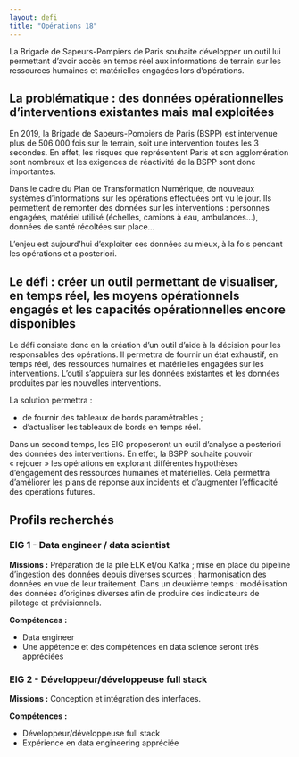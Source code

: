 ```yaml
---
layout: defi
title: "Opérations 18"
---
```


La Brigade de Sapeurs-Pompiers de Paris souhaite développer un outil lui permettant d’avoir accès en temps réel aux informations de terrain sur les ressources humaines et matérielles engagées lors d’opérations. 

## La problématique : des données opérationnelles d’interventions existantes mais mal exploitées

En 2019, la Brigade de Sapeurs-Pompiers de Paris (BSPP) est intervenue plus de 506 000 fois sur le terrain, soit une intervention toutes les 3 secondes. En effet, les risques que représentent Paris et son agglomération sont nombreux et les exigences de réactivité de la BSPP sont donc importantes. 

Dans le cadre du Plan de Transformation Numérique, de nouveaux systèmes d’informations sur les opérations effectuées ont vu le jour. Ils  permettent  de remonter des données sur les interventions : personnes engagées, matériel utilisé (échelles, camions à eau, ambulances…), données de santé récoltées sur place… 

L’enjeu est aujourd’hui d’exploiter ces données au mieux, à la fois pendant les opérations et a posteriori.

## Le défi : créer un outil permettant de visualiser, en temps réel, les moyens opérationnels engagés et les capacités opérationnelles encore disponibles

Le défi consiste donc en la création d’un outil d’aide à la décision pour les responsables des opérations. Il permettra de fournir un état exhaustif, en temps réel, des ressources humaines et matérielles engagées sur les interventions. L’outil s’appuiera sur les données existantes et les données produites par les nouvelles interventions. 

La solution permettra : 
- de fournir des tableaux de bords paramétrables ;
- d’actualiser les tableaux de bords en temps réel.

Dans un second temps, les EIG proposeront un outil d’analyse a posteriori des données des interventions. En effet, la BSPP souhaite pouvoir « rejouer » les opérations en explorant différentes hypothèses d’engagement des ressources humaines et matérielles. Cela permettra d’améliorer les plans de réponse aux incidents et d’augmenter l’efficacité des opérations futures.

## Profils recherchés
### EIG 1 - Data engineer / data scientist
**Missions :** Préparation de la pile ELK et/ou Kafka ; mise en place du pipeline d’ingestion des données depuis diverses sources ; harmonisation des données en vue de leur traitement. Dans un deuxième temps : modélisation des données d’origines diverses afin de produire des indicateurs de pilotage et prévisionnels.

**Compétences :**
- Data engineer 
- Une appétence et des compétences en data science seront très appréciées

### EIG 2 - Développeur/développeuse full stack
**Missions :** Conception et intégration des interfaces.

**Compétences :**
- Développeur/développeuse full stack
- Expérience en data engineering appréciée
